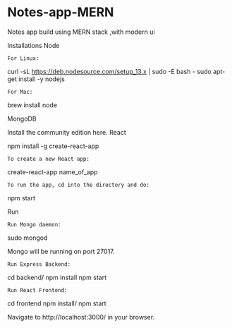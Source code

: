 # Notes-app-MERN
Notes app build using MERN stack ,with modern ui

Installations
Node

    For Linux:

curl -sL https://deb.nodesource.com/setup_13.x | sudo -E bash -
sudo apt-get install -y nodejs

    For Mac:

brew install node

MongoDB

Install the community edition here.
React

npm install -g create-react-app

    To create a new React app:

create-react-app name_of_app

    To run the app, cd into the directory and do:

npm start

Run

    Run Mongo daemon:

sudo mongod

Mongo will be running on port 27017.

    Run Express Backend:

cd backend/
npm install
npm start

    Run React Frontend:

cd frontend
npm install/
npm start

Navigate to http://localhost:3000/ in your browser.
